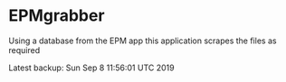 # EPMgrabber
Using a database from the EPM app this application scrapes the files as required


Latest backup: Sun Sep 8 11:56:01 UTC 2019
